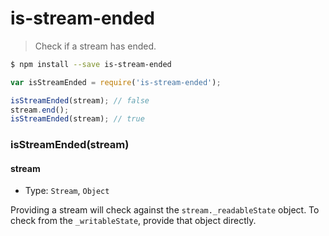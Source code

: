 # is-stream-ended
> Check if a stream has ended.

```sh
$ npm install --save is-stream-ended
```
```js
var isStreamEnded = require('is-stream-ended');

isStreamEnded(stream); // false
stream.end();
isStreamEnded(stream); // true
```

### isStreamEnded(stream)

#### stream

- Type: `Stream`, `Object`

Providing a stream will check against the `stream._readableState` object. To check from the `_writableState`, provide that object directly.
